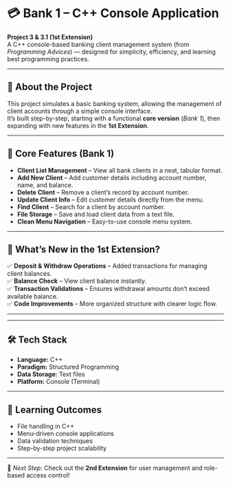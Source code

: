# 💳 Bank 1 – C++ Console Application

**Project 3 & 3.1 (1st Extension)**  
A C++ console-based banking client management system (from *Programming Advices*) — designed for simplicity, efficiency, and learning best programming practices.

---

## 🏦 **About the Project**
This project simulates a basic banking system, allowing the management of client accounts through a simple console interface.  
It’s built step-by-step, starting with a functional **core version** (*Bank 1*), then expanding with new features in the **1st Extension**.

---

## 📌 **Core Features (Bank 1)**

- **Client List Management** – View all bank clients in a neat, tabular format.
- **Add New Client** – Add customer details including account number, name, and balance.
- **Delete Client** – Remove a client’s record by account number.
- **Update Client Info** – Edit customer details directly from the menu.
- **Find Client** – Search for a client by account number.
- **File Storage** – Save and load client data from a text file.
- **Clean Menu Navigation** – Easy-to-use console menu system.

---

## 🚀 **What’s New in the 1st Extension?**

✅ **Deposit & Withdraw Operations** – Added transactions for managing client balances.  
✅ **Balance Check** – View client balance instantly.  
✅ **Transaction Validations** – Ensures withdrawal amounts don’t exceed available balance.  
✅ **Code Improvements** – More organized structure with clearer logic flow.

---


---

## 🛠 **Tech Stack**
- **Language:** C++  
- **Paradigm:** Structured Programming  
- **Data Storage:** Text files  
- **Platform:** Console (Terminal)  

---

## 🎯 **Learning Outcomes**
- File handling in C++
- Menu-driven console applications
- Data validation techniques
- Step-by-step project scalability

---

📌 *Next Step:* Check out the **2nd Extension** for user management and role-based access control!


